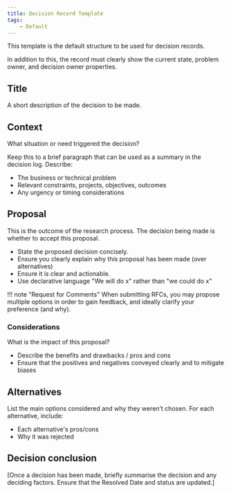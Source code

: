 ```yaml
---
title: Decision Record Template
tags: 
    - Default
---
```


This template is the default structure to be used for decision records.

In addition to this, the record must clearly show the current state, problem owner, and decision owner properties.

## Title

A short description of the decision to be made.

## Context

What situation or need triggered the decision?

Keep this to a brief paragraph that can be used as a summary in the decision log. Describe:

- The business or technical problem
- Relevant constraints, projects, objectives, outcomes 
- Any urgency or timing considerations

## Proposal

This is the outcome of the research process. The decision being made is whether to accept this proposal.

- State the proposed decision concisely.
- Ensure you clearly explain why this proposal has been made (over alternatives)
- Ensure it is clear and actionable.
- Use declarative language "We will do x" rather than "we could do x"

!!! note "Request for Comments"
        When submitting RFCs, you may propose multiple options in order to gain feedback, and ideally clarify your preference (and why).

### Considerations

What is the impact of this proposal?

- Describe the benefits and drawbacks / pros and cons
- Ensure that the positives and negatives conveyed clearly and to mitigate biases

## Alternatives

List the main options considered and why they weren’t chosen. For each alternative, include:

- Each alternative's pros/cons
- Why it was rejected

## Decision conclusion

[Once a decision has been made, briefly summarise the decision and any deciding factors. Ensure that the Resolved Date and status are updated.]